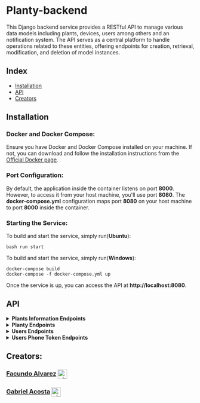 # Planty-backend
This Django backend service provides a RESTful API to manage various data models including plants, devices, users among others and an notification system. The API serves as a central platform to handle operations related to these entities, offering endpoints for creation, retrieval, modification, and deletion of model instances.
## Index

- [Installation](#installation)
- [API](#api)
- [Creators](#creators)

## Installation

### Docker and Docker Compose:

Ensure you have Docker and Docker Compose installed on your machine. If not, you can download and follow the installation instructions from the [Official Docker page](https://docs.docker.com/get-docker/).

### Port Configuration:

By default, the application inside the container listens on port **8000**. However, to access it from your host machine, you'll use port **8080**. The **docker-compose.yml** configuration maps port **8080** on your host machine to port **8000** inside the container.

### Starting the Service:

To build and start the service, simply run(**Ubuntu**):

    bash run start

To build and start the service, simply run(**Windows**):

    docker-compose build
    docker-compose -f docker-compose.yml up

Once the service is up, you can access the API at **http://localhost:8080**.



## API

<details>
<summary><b>Plants Information Endpoints</b></summary>


**Endpoint:** `/plants_info`

**Method:** `GET`

**Description:**
Retrieves a list of all plant information records.

**Parameters:** 
- `None` 

**Possible status codes:**

    200 OK: Successfully retrieved the list of plant information.
    500 Internal Server Error: Server error during the operation.

**Responses:**

    200 OK:
```json
[
    {
        "id": "b4155bcf-db9e-445e-bb9c-86bbb03ec2cd",
        "scientific_name": "Plantago major",
        "station": "Indoor",
        "temperature": 22,
        "light": 80,
        "watering": 3,
        "water_frequency": 3
    },
    {
        "id": "2da4e546-bc3d-4db9-84a8-1ae5ef79f4eb",
        "scientific_name": "Ficus lyrata",
        "station": "Outdoor",
        "temperature": 25,
        "light": 90,
        "watering": 2,
        "water_frequency": 3
    },
    ...
]
```

**Endpoint:** `/plants_info/{plants_info_id}`

**Method:** `GET`

**Description:**
Fetches details of a plant using its plants_info_id.

**Parameters:** 
- `plants_info_id` (UUID): Unique identifier for a plant information record. 

**Possible status codes:**

    200 OK: Successfully retrieved the details of the specified plant.
    404 Not Found: No plant information found for the provided plants_info_id.
    500 Internal Server Error: Server error during the operation.

**Responses:**

    200 OK:
```json
{
    "id": "b4155bcf-db9e-445e-bb9c-86bbb03ec2cd",
    "scientific_name": "Plantago major",
    "station": "Indoor",
    "temperature": 22,
    "light": 80,
    "watering": 3,
    "water_frequency": 3
}
```

    404: Not Found:
```json
{
    "detail": "Not Found: No Plants_info matches the given query."
}
```

**Endpoint:** `/plants_info`

**Method:** `POST`

**Description:**
Adds new plant details.

**Parameters:** 
- `None`

**Payload:**
```json
{
    "scientific_name": "string",
    "station": "string",
    "temperature": 0,
    "light": 0,
    "watering": 0,
    "water_frequency": 0
}
```

**Possible status codes:**

    201 Created: Successfully added the new plant information.
    400 Bad Request: Invalid input data.
    500 Internal Server Error: Server error during the operation.

**Responses:**

    201 Created:
```json
{
    "id": "b4155bcf-db9e-445e-bb9c-86bbb03ec2cd",
    "scientific_name": "Plantago major",
    "station": "Indoor",
    "temperature": 22,
    "light": 80,
    "watering": 3,
    "water_frequency": 3
}
```

**Endpoint:** `/plants_info/list/`

**Method:** `POST`

**Description:**
Adds a list of new plant details.

**Parameters:** 
- `None`

**Payload:**
```json
[
  {
    "scientific_name": "string",
    "station": "string",
    "temperature": 0,
    "light": 0,
    "watering": 0,
    "water_frequency": 0
  }
]
```

**Possible status codes:**

    201 Created: Successfully added the list with new plants information.
    400 Bad Request: Invalid input data.
    500 Internal Server Error: Server error during the operation.

**Responses:**

    201 Created:
```json
[
    {
        "id": "b4155bcf-db9e-445e-bb9c-86bbb03ec2cd",
        "scientific_name": "Plantago major",
        "station": "Indoor",
        "temperature": 22,
        "light": 80,
        "watering": 3,
        "water_frequency": 3
    },
    {
        "id": "2da4e546-bc3d-4db9-84a8-1ae5ef79f4eb",
        "scientific_name": "Ficus lyrata",
        "station": "Outdoor",
        "temperature": 25,
        "light": 90,
        "watering": 2,
        "water_frequency": 3
    },
    ...
]
```


**Endpoint:** `/plants_info/{plants_info_id}`

**Method:** `PUT`

**Description:**
Updates details of a plant using its plants_info_id.

**Parameters:** 
- `plants_info_id` (UUID): Unique identifier for a plant information.

**Payload:**
```json
{
    "scientific_name": "string",
    "station": "string",
    "temperature": 0,
    "light": 0,
    "watering": 0,
    "water_frequency": 0
}
```

**Possible status codes:**

    200 OK: Successfully updated the plant information.
    400 Bad Request: Invalid input data.
    404 Not Found: No plant information found for the provided plants_info_id.
    500 Internal Server Error: Server error during the operation.

**Responses:**

    200 OK:
```json
{
    "id": "b4155bcf-db9e-445e-bb9c-86bbb03ec2cd",
    "scientific_name": "Plantago major",
    "station": "Indoor",
    "temperature": 20,
    "light": 75,
    "watering": 3,
    "water_frequency": 4
}
```

    404: Not Found:
```json
{
    "detail": "Not Found: No Plants_info matches the given query."
}
```

**Endpoint:** `/plants_info/{plants_info_id}`

**Method:** `DELETE`

**Description:**
Deletes a plant's details using its plants_info_id.

**Parameters:** 
- `plants_info_id` (UUID): Unique identifier for a plant information.

**Possible status codes:**

    200 OK: Successfully updated the plant information.
    404 Not Found: No plant information found for the provided plants_info_id.
    500 Internal Server Error: Server error during the operation.

**Responses:**

    200 OK:
```json
{
    "message": "Plant information deleted successfully."
}
```

    404: Not Found:
```json
{
    "detail": "Not Found: No Plants_info matches the given query."
}
```

</details>


<details>
<summary><b>Planty Endpoints</b></summary>


**Endpoint:** `/planty/{planty_id}`

**Method:** `GET`

**Description:**
Fetches details of a planty using its planty_id.

**Parameters:** 
- `planty_id` (UUID): Unique identifier for a planty device.

**Possible status codes:**

    200 OK: Successfully retrieved the details of the specified planty.
    404 Not Found: No planty found for the provided planty_id.
    500 Internal Server Error: Server error during the operation.

**Responses:**

    200 OK:
```json
{
    "id": "f60e53b4-a776-4d24-96c5-6e2164b5c9e3",
    "serie": "123abc",
    "timezone": 0,
    "actual_temperature": [
        0
    ],
    "actual_light": [
        0
    ],
    "actual_watering": [
        0
    ],
    "plants_info": {
        "id": "b4155bcf-db9e-445e-bb9c-86bbb03ec2cd",
        "scientific_name": "Plantago major",
        "station": "Indoor",
        "temperature": 22,
        "light": 80,
        "watering": 3,
        "water_frequency": 3
        }
}
```

    404: Not Found:
```json
{
    "detail": "Not Found: No Planty matches the given query."
}
```

**Endpoint:** `/planty`

**Method:** `POST`

**Description:**
Creates a new planty device.

**Parameters:** 
- `None`

**Possible status codes:**

    201 Created: Successfully created the new planty device.
    400 Bad Request: Invalid input data.
    409 Conflict: A conflict arises when attempting to create a device with a series that already exists in the database.
    500 Internal Server Error: Server error during the operation.

**Payload:**
```json
{
    "serie": "string",
    "timezone": 0,
    "actual_temperature": 0,
    "actual_light": 0,
    "actual_watering": 0,
    "plants_info_id": "string"
}
```

**Responses:**

    201 Created:
```json
{
    "id": "f60e53b4-a776-4d24-96c5-6e2164b5c9e3",
    "serie": "123abc",
    "timezone": 0,
    "actual_temperature": [
        0
    ],
    "actual_light": [
        0
    ],
    "actual_watering": [
        0
    ],
    "plants_info": {
        "id": "b4155bcf-db9e-445e-bb9c-86bbb03ec2cd",
        "scientific_name": "Plantago major",
        "station": "Indoor",
        "temperature": 22,
        "light": 80,
        "watering": 3,
        "water_frequency": 3
        }
}
```

**Endpoint:** `/planty/{planty_id}`

**Method:** `PUT`

**Description:**
Updates the environmental data of a planty using its planty_id.

**Parameters:** 
- `planty_id` (UUID): Unique identifier for a planty device.

**Possible status codes:**

    200 OK: Successfully updated the data of the specified planty.
    400 Bad Request: Invalid input data.
    404 Not Found: No planty found for the provided planty_id.
    500 Internal Server Error: Server error during the operation.

**Payload:**
```json
{
    "actual_temperature": 12,
    "actual_light": 75,
    "actual_watering": 3
}
```

**Responses:**

    200 OK:
```json
{
    "id": "f60e53b4-a776-4d24-96c5-6e2164b5c9e3",
    "serie": "123abc",
    "timezone": 0,
    "actual_temperature": [
        0,
        12
    ],
    "actual_light": [
        0,
        75
    ],
    "actual_watering": [
        0,
        3
    ],
    "plants_info": {
        "id": "b4155bcf-db9e-445e-bb9c-86bbb03ec2cd",
        "scientific_name": "Plantago major",
        "station": "Indoor",
        "temperature": 22,
        "light": 80,
        "watering": 3,
        "water_frequency": 3
        }
}
```

    404: Not Found:
```json
{
    "detail": "Not Found: No Planty matches the given query."
}
```

**Endpoint:** `/planty/{planty_id}`

**Method:** `DELETE`

**Description:**
Deletes a planty specified by its planty_id.

**Parameters:** 
- `planty_id` (UUID): Unique identifier for a planty device.

**Possible status codes:**

    200 OK: Successfully deleted the specified planty.
    404 Not Found: No planty found for the provided planty_id.
    500 Internal Server Error: Server error during the operation.

**Responses:**

    200 OK:
```json
{
    "message": "Planty deleted successfully."
}
```

    404: Not Found:
```json
{
    "detail": "Not Found: No Planty matches the given query."
}
```

</details>

<details>
<summary><b>Users Endpoints</b></summary>


**Endpoint:** `/users/{users_id}`

**Method:** `GET`

**Description:**
Fetches details of a user using its users_id.

**Parameters:** 
- `users_id` (UUID): Unique identifier for a user. 

**Possible status codes:**

    200 OK: Successfully retrieved the user's details.
    404 Not Found: No user found for the provided users_id.
    500 Internal Server Error: Server error during the operation.

**Responses:**

    200 OK:
```json
{
    "id": "a0c1eecf-b417-4b3c-a7e0-eced4ab5e73d",
    "name": "John",
    "email": "johndoe@email.com",
    "token": null
}
```

    404 Not Found:
```json
{
    "detail": "Not Found: No Users matches the given query."
}
```

**Endpoint:** `/users`

**Method:** `POST`

**Description:**
Adds a new user.

**Parameters:** 
- `None`

**Possible status codes:**

    201 Created: Successfully added the new user.
    400 Bad Request: Invalid input data.
    500 Internal Server Error: Server error during the operation.

**Payload:**
```json
{
    "name": "string",
    "email": "string",
    "password": "string"
}
```

**Responses:**

    201 Created:
```json
{
    "id": "a0c1eecf-b417-4b3c-a7e0-eced4ab5e73d",
    "name": "John",
    "email": "johndoe@email.com",
    "token": null
}
```

**Endpoint:** `/users/login`

**Method:** `POST`

**Description:**
Allows a user to log in by validating their email and password.

**Parameters:** 
- `None`

**Possible status codes:**

    200 OK: Successfully logged in.
    400 Bad Request: Missing or invalid input data or invalid credentials.
    500 Internal Server Error: Server error during the operation.

**Payload:**
```json
{
    "name": "string",
    "email": "string",
    "password": "string"
}
```

**Responses:**

    200 OK:
```json
{
    "id": "a0c1eecf-b417-4b3c-a7e0-eced4ab5e73d",
    "name": "John",
    "email": "johndoe@email.com",
    "token": "aa68fe20-234c-432a-8c5c-522f24b741ac"
}
```

**Endpoint:** `/users/{users_id}`

**Method:** `PUT`

**Description:**
Updates a user's details using its users_id.

**Parameters:** 
- `users_id` (UUID): Unique identifier for a user. 

**Possible status codes:**

    200 OK: Successfully updated the user's information.
    400 Bad Request: Invalid input data.
    401 Unauthorized: The request is missing the necessary login-generated authentication token for this operation.
    404 Not Found: No user found for the provided users_id.
    500 Internal Server Error: Server error during the operation.

**Payload:**
```json
{
    "name": "string",
    "email": "string",
    "password": "string"
}
```

**Responses:**

    200 OK:
```json
{
    "id": "a0c1eecf-b417-4b3c-a7e0-eced4ab5e73d",
    "name": "Jane",
    "email": "johndoe@email.com",
    "token": null
}
```

    404 Not Found:
```json
{
    "detail": "Not Found: No Users matches the given query."
}
```

**Endpoint:** `/users/{users_id}`

**Method:** `DELETE`

**Description:**
Deletes a user using its users_id.

**Parameters:** 
- `users_id` (UUID): Unique identifier for a user. 

**Possible status codes:**

    200 OK: Successfully deleted the user.
    404 Not Found: No user found for the provided users_id.
    500 Internal Server Error: Server error during the operation.

**Responses:**

    200 OK:
```json
{
    "message": "User deleted succesfully"
}
```

    404 Not Found:
```json
{
    "detail": "Not Found: No Users matches the given query."
}
```

</details>

<details>
<summary><b>Users Phone Token Endpoints</b></summary>


**Endpoint:** `/users/{users_id}/token`

**Method:** `GET`

**Description:**
Fetches all the authentication tokens for the specified user.

**Parameters:** 
- `users_id` (UUID): Unique identifier for a user.

**Possible status codes:**

    200 OK: Successfully retrieved all the tokens.
    404 Not Found: No tokens found for the provided users_id.
    500 Internal Server Error: Server error during the operation.

**Responses:**

    200 OK:
```json
[
    {
        "id": "9a39d69a-2d7e-4b82-9f9c-b1bd2600020a",
        "user": {
            "id": "a0c1eecf-b417-4b3c-a7e0-eced4ab5e73d",
            "name": "John",
            "email": "johndoe@email.com",
            "token": null
        },
        "token": "phone_token"
    },
    ...
]
```

    404: Not Found:
```json
{
    "detail": "Not Found: No UserPhone matches the given query."
}
```

**Endpoint:** `/users/{users_id}/token/{user_phone_token}`

**Method:** `GET`

**Description:**
Retrieves the designated user's specific authentication token.

**Parameters:** 
- `users_id` (UUID): Unique identifier for a user.
- `user_phone_token` (string): Unique identifier for a userphone token.

**Possible status codes:**

    200 OK: Successfully retrieved the token.
    404 Not Found: No token found for the provided users_id.
    500 Internal Server Error: Server error during the operation.

**Responses:**

    200 OK:
```json
{
    "id": "9a39d69a-2d7e-4b82-9f9c-b1bd2600020a",
    "user": {
        "id": "a0c1eecf-b417-4b3c-a7e0-eced4ab5e73d",
        "name": "John",
        "email": "johndoe@email.com",
        "token": null
    },
    "token": "phone_token"
}
```

    404: Not Found:
```json
{
    "detail": "Not Found: No UserPhone matches the given query."
}
```

**Endpoint:** `/users/{users_id}/token/{user_phone_token}/notifications`

**Method:** `GET`

**Description:**
Retrieves a list of all events associated with a specific user's phone token.

**Parameters:** 
- `users_id` (UUID): Unique identifier for a user.
- `user_phone_token` (string): Unique identifier for a userphone token.

**Possible status codes:**

    200 OK: Successfully retrieved the list of events.
    404 Not Found: No events found for the provided `users_id` and `user_phone_token`.
    500 Internal Server Error: Server error during the operation.

**Responses:**

    200 OK:
```json
[
    {
        "id": "d7167893-f5aa-4ffc-84e0-adb14518734f",
        "user_phone": {
            "id": "9a39d69a-2d7e-4b82-9f9c-b1bd2600020a",
            "user": {
                "id": "a0c1eecf-b417-4b3c-a7e0-eced4ab5e73d",
                "name": "John",
                "email": "johndoe@email.com",
                "token": null
            },
            "token": "phone_token"
        },
        "last_event_date": "2023-10-12",
        "frequency": 2,
        "event_type": "TYPE_1",
        "message": "Watering plants"
    }
]
```

    404: Not Found:
```json
{
    "detail": "Not Found: No UserPhone matches the given query."
}
```

**Endpoint:** `/users/{users_id}/token/{user_phone_token}`

**Method:** `POST`

**Description:**
Generates and assigns a new authentication token for the specified user.

**Parameters:** 
- `users_id` (UUID): Unique identifier for a user.
- `user_phone_token` (string): Unique identifier for a userphone token.

**Possible status codes:**

    201 Created: Successfully generated and assigned the token.
    400 Bad Request: Unable to generate the token.
    404 Not Found: No user found for the provided `users_id` or no token found associated with the `users_id`.
    500 Internal Server Error: Server error during the operation.

**Responses:**

    201 Created:
```json
{
    "id": "9a39d69a-2d7e-4b82-9f9c-b1bd2600020a",
    "user": {
        "id": "a0c1eecf-b417-4b3c-a7e0-eced4ab5e73d",
        "name": "John",
        "email": "johndoe@email.com",
        "token": null
    },
    "token": "phone_token"
}
```

    404: Not Found:
```json
{
    "detail": "Not Found: No UserPhone matches the given query."
}
```

**Endpoint:** `/users/{users_id}/token/{user_phone_token}/notifications`

**Method:** `POST`

**Description:**
Creates notification events based on a user and their phone token.

**Parameters:** 
- `users_id` (UUID): Unique identifier for a user.
- `user_phone_token` (string): Unique identifier for a userphone token.

**Possible status codes:**

    201 Created: Successfully generates and assigns the notification event.
    400 Bad Request: Unable to generate the notification event.
    404 Not Found: No user found for the provided `users_id` or no token found associated with the `users_id`.
    500 Internal Server Error: Server error during the operation.

**Payload:**
```json
{
    "frequency": 0,
    "event_type": "string",
    "message": "string"
}
```

**Responses:**

    201 Created:
```json
[
    {
        "id": "d7167893-f5aa-4ffc-84e0-adb14518734f",
        "user_phone": {
            "id": "9a39d69a-2d7e-4b82-9f9c-b1bd2600020a",
            "user": {
                "id": "a0c1eecf-b417-4b3c-a7e0-eced4ab5e73d",
                "name": "John",
                "email": "johndoe@email.com",
                "token": null
            },
            "token": "phone_token"
        },
        "last_event_date": "2023-10-12",
        "frequency": 2,
        "event_type": "TYPE_1",
        "message": "Watering plants"
    }
]
```

    404: Not Found:
```json
{
    "detail": "Not Found: No UserPhone matches the given query."
}
```

**Endpoint:** `/users/{users_id}/token/{user_phone_token}`

**Method:** `DELETE`

**Description:**
Revokes the authentication token for the specified user.

**Parameters:** 
- `users_id` (UUID): Unique identifier for a user.
- `user_phone_token` (string): Unique identifier for a userphone token.

**Possible status codes:**

    200 OK: Successfully revoked the token.
    404 Not Found: No user found for the provided `users_id` or no token found associated with the `users_id`.
    500 Internal Server Error: Server error during the operation.

**Responses:**

    200 OK:
```json
{
    "message": "Token revoked successfully."
}
```

    404: Not Found:
```json
{
    "detail": "Not Found: No UserPhone matches the given query."
}
```

**Endpoint:** `/users/{users_id}/token/{user_phone_token}/notifications`

**Method:** `DELETE`

**Description:**
Deletes the events for the specified user.

**Parameters:** 
- `users_id` (UUID): Unique identifier for a user.
- `user_phone_token` (string): Unique identifier for a userphone token.

**Possible status codes:**

    200 OK: Successfully deleted the events.
    404 Not Found: No user found for the provided `users_id` or no token found associated with the `users_id`.
    500 Internal Server Error: Server error during the operation.

**Responses:**

    200 OK:
```json
{
    "message": "Events deleted successfully."
}
```

    404: Not Found:
```json
{
    "detail": "Not Found: No UserPhone matches the given query."
}
```

</details>



## Creators:
### [Facundo Alvarez](https://www.linkedin.com/in/facundo-alvarez4/)   <a href="https://github.com/Faqu22"><img align="center" alt="github" src="https://i.imgur.com/hGwhvpO.png" height="25"/></a>


### [Gabriel Acosta](https://www.linkedin.com/in/gabriel-acosta-333g/)   <a href="https://github.com/GabiAcosta"><img align="center" alt="github" src="https://i.imgur.com/hGwhvpO.png" height="25"/></a>

